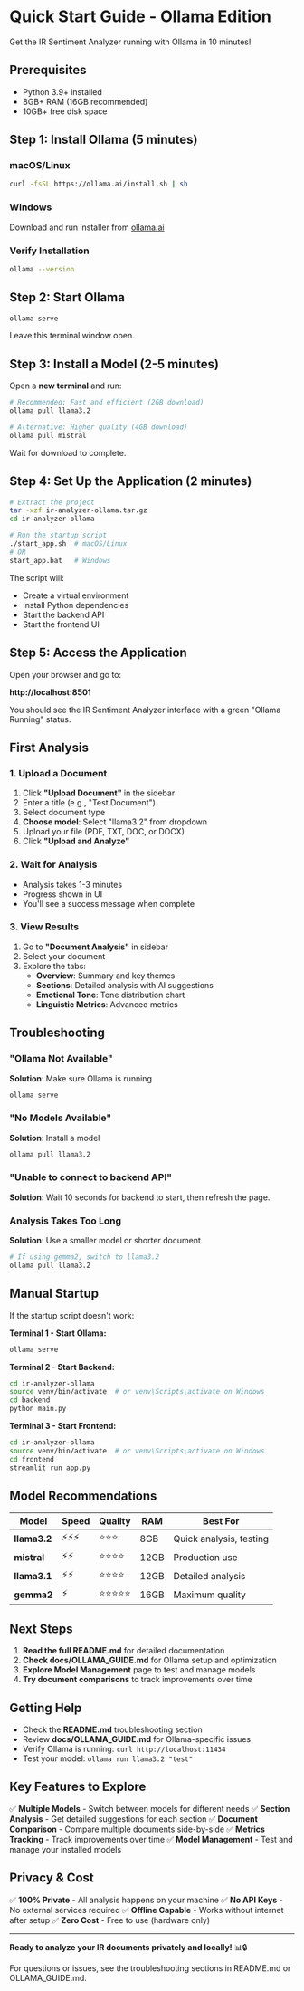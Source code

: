 # Quick Start Guide - Ollama Edition

Get the IR Sentiment Analyzer running with Ollama in 10 minutes!

## Prerequisites

- Python 3.9+ installed
- 8GB+ RAM (16GB recommended)
- 10GB+ free disk space

## Step 1: Install Ollama (5 minutes)

### macOS/Linux
```bash
curl -fsSL https://ollama.ai/install.sh | sh
```

### Windows
Download and run installer from [ollama.ai](https://ollama.ai)

### Verify Installation
```bash
ollama --version
```

## Step 2: Start Ollama

```bash
ollama serve
```

Leave this terminal window open.

## Step 3: Install a Model (2-5 minutes)

Open a **new terminal** and run:

```bash
# Recommended: Fast and efficient (2GB download)
ollama pull llama3.2

# Alternative: Higher quality (4GB download)
ollama pull mistral
```

Wait for download to complete.

## Step 4: Set Up the Application (2 minutes)

```bash
# Extract the project
tar -xzf ir-analyzer-ollama.tar.gz
cd ir-analyzer-ollama

# Run the startup script
./start_app.sh  # macOS/Linux
# OR
start_app.bat   # Windows
```

The script will:
- Create a virtual environment
- Install Python dependencies
- Start the backend API
- Start the frontend UI

## Step 5: Access the Application

Open your browser and go to:

**http://localhost:8501**

You should see the IR Sentiment Analyzer interface with a green "Ollama Running" status.

## First Analysis

### 1. Upload a Document

1. Click **"Upload Document"** in the sidebar
2. Enter a title (e.g., "Test Document")
3. Select document type
4. **Choose model**: Select "llama3.2" from dropdown
5. Upload your file (PDF, TXT, DOC, or DOCX)
6. Click **"Upload and Analyze"**

### 2. Wait for Analysis

- Analysis takes 1-3 minutes
- Progress shown in UI
- You'll see a success message when complete

### 3. View Results

1. Go to **"Document Analysis"** in sidebar
2. Select your document
3. Explore the tabs:
   - **Overview**: Summary and key themes
   - **Sections**: Detailed analysis with AI suggestions
   - **Emotional Tone**: Tone distribution chart
   - **Linguistic Metrics**: Advanced metrics

## Troubleshooting

### "Ollama Not Available"

**Solution**: Make sure Ollama is running
```bash
ollama serve
```

### "No Models Available"

**Solution**: Install a model
```bash
ollama pull llama3.2
```

### "Unable to connect to backend API"

**Solution**: Wait 10 seconds for backend to start, then refresh the page.

### Analysis Takes Too Long

**Solution**: Use a smaller model or shorter document
```bash
# If using gemma2, switch to llama3.2
ollama pull llama3.2
```

## Manual Startup

If the startup script doesn't work:

**Terminal 1 - Start Ollama:**
```bash
ollama serve
```

**Terminal 2 - Start Backend:**
```bash
cd ir-analyzer-ollama
source venv/bin/activate  # or venv\Scripts\activate on Windows
cd backend
python main.py
```

**Terminal 3 - Start Frontend:**
```bash
cd ir-analyzer-ollama
source venv/bin/activate  # or venv\Scripts\activate on Windows
cd frontend
streamlit run app.py
```

## Model Recommendations

| Model | Speed | Quality | RAM | Best For |
|-------|-------|---------|-----|----------|
| **llama3.2** | ⚡⚡⚡ | ⭐⭐⭐ | 8GB | Quick analysis, testing |
| **mistral** | ⚡⚡ | ⭐⭐⭐⭐ | 12GB | Production use |
| **llama3.1** | ⚡⚡ | ⭐⭐⭐⭐ | 12GB | Detailed analysis |
| **gemma2** | ⚡ | ⭐⭐⭐⭐⭐ | 16GB | Maximum quality |

## Next Steps

1. **Read the full README.md** for detailed documentation
2. **Check docs/OLLAMA_GUIDE.md** for Ollama setup and optimization
3. **Explore Model Management** page to test and manage models
4. **Try document comparisons** to track improvements over time

## Getting Help

- Check the **README.md** troubleshooting section
- Review **docs/OLLAMA_GUIDE.md** for Ollama-specific issues
- Verify Ollama is running: `curl http://localhost:11434`
- Test your model: `ollama run llama3.2 "test"`

## Key Features to Explore

✅ **Multiple Models** - Switch between models for different needs
✅ **Section Analysis** - Get detailed suggestions for each section
✅ **Document Comparison** - Compare multiple documents side-by-side
✅ **Metrics Tracking** - Track improvements over time
✅ **Model Management** - Test and manage your installed models

## Privacy & Cost

✅ **100% Private** - All analysis happens on your machine
✅ **No API Keys** - No external services required
✅ **Offline Capable** - Works without internet after setup
✅ **Zero Cost** - Free to use (hardware only)

---

**Ready to analyze your IR documents privately and locally!** 📊🔒

For questions or issues, see the troubleshooting sections in README.md or OLLAMA_GUIDE.md.

